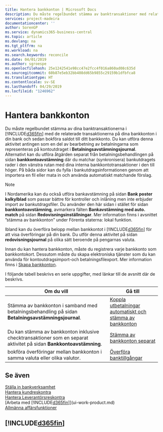 ```yaml
---
title: Hantera bankkonton | Microsoft Docs
description: Du måste regelbundet stämma av banktransaktioner med relaterade banktransaktioner i dina bankkonton.
services: project-madeira
documentationcenter: ''
author: SorenGP
ms.service: dynamics365-business-central
ms.topic: article
ms.devlang: na
ms.tgt_pltfrm: na
ms.workload: na
ms.search.keywords: reconcile
ms.date: 04/01/2019
ms.author: sgroespe
ms.openlocfilehash: 25e1242541e98cc47e2fcc4f016a860ad08c635d
ms.sourcegitcommit: 60b87e5eb32bb408dd65b9855c29159b1dfbfca8
ms.translationtype: HT
ms.contentlocale: sv-SE
ms.lasthandoff: 04/29/2019
ms.locfileid: "1246962"
---
```

# <a name="managing-bank-accounts"></a>Hantera bankkonton
Du måste regelbundet stämma av dina banktransaktionerna i [!INCLUDE[d365fin](includes/d365fin_md.md)] med de relaterade transaktionerna på dina bankkonton i din bank och sedan bokföra saldot till ditt bankkonto. Du kan utföra denna aktivitet antingen som en del av bearbetning av betalningarna som representeras på kontoutdraget i **Betalningsavstämningsjournal**. Alternativt kan du utföra åtgärden separat från betalningsbehandlingen på sidan **bankkontoavstämning** där du matchar (synkronisera) bankutdragets rader i den vänstra rutan med dina interna bankkontotransaktioner i den till höger. På båda sidor kan du fylla i bankutdragsinformationen genom att importera en fil eller mata in och använda automatiskt matchande förslag.

> [!NOTE]  
> I Nordamerika kan du också utföra bankavstämning på sidan **Bank poster kalkylblad** som passar bättre för kontroller och inlåning men inte erbjuder import av bankutdragsfiler. Du använder den här sidan i stället för sidan **bankkontoavstämning**, avmarkera fälten **Bankavstämning med auto. match** på sidan **Redovisningsinställningar**. Mer information finns i avsnittet ”stämma av bankkonton” under Förenta staterna: lokal funktion.

Ibland kan du överföra belopp mellan bankkontot i [!INCLUDE[d365fin](includes/d365fin_md.md)] för att visa överföringar på din bank. Du utför denna aktivitet på sidan **redovisningsjournal** på olika sätt beroende på pengarnas valuta.

Innan du kan hantera bankkonton, måste du registrera varje bankkonto som bankkontokort. Dessutom måste du skapa elektroniska tjänster som du kan använda för kontoutdragsimport-och betalningsfilexport. Mer information finns i [Skapa bankkonton](bank-setup-banking.md).

I följande tabell beskrivs en serie uppgifter, med länkar till de avsnitt där de beskrivs.

| Om du vill | Gå till |
| --- | --- |
| Stämma av bankkonton i samband med betalningsbehandling på sidan **Betalningsavstämningsjournal**. |[Koppla utbetalningar automatiskt och stämma av bankkonton](receivables-apply-payments-auto-reconcile-bank-accounts.md) |
| Du kan stämma av bankkonton inklusive checktransaktioner som en separat aktivitet på sidan **Bankkontoavstämning**. |[Stämma av bankkonton separat](bank-how-reconcile-bank-accounts-separately.md) |
| bokföra överföringar mellan bankkonton i samma valuta eller olika valutor. |[Överföra banktillgångar](bank-how-transfer-bank-funds.md) |

## <a name="see-also"></a>Se även
[Ställa in bankverksamhet](bank-setup-banking.md)  
[Hantera kundreskontra](receivables-manage-receivables.md)  
[Hantera Leverantörsreskontra](payables-manage-payables.md)    
[Arbeta med [!INCLUDE[d365fin](includes/d365fin_md.md)]](ui-work-product.md)  
[Allmänna affärsfunktioner](ui-across-business-areas.md)  

## [!INCLUDE[d365fin](includes/free_trial_md.md)]  
 
